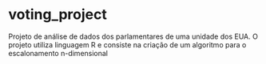 # voting_project
Projeto de análise de dados dos parlamentares de uma unidade dos EUA. O projeto utiliza linguagem R e consiste na criação de um algoritmo para o escalonamento n-dimensional
